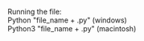 Running the file: <br />
Python "file_name + .py" (windows) <br />
Python3 "file_name + .py" (macintosh)